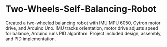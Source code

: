 # Two-Wheels-Self-Balancing-Robot
Created a two-wheeled balancing robot with IMU MPU 6050, Cytron motor drive, and Arduino Uno. IMU tracks orientation, motor drive adjusts speed for balance, Arduino runs PID algorithm. Project included design, assembly, and PID implementation.
